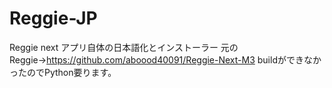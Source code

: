 # Reggie-JP
Reggie next アプリ自体の日本語化とインストーラー
元のReggie→https://github.com/aboood40091/Reggie-Next-M3
buildができなかったのでPython要ります。

